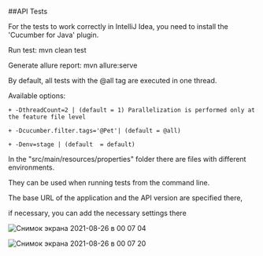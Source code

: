 
##API Tests

For the tests to work correctly in IntelliJ Idea, you need to install the 'Cucumber for Java' plugin.

Run test: mvn clean test

Generate allure report: mvn allure:serve

By default, all tests with the @all tag are executed in one thread.

Available options:
```
+ -DthreadCount=2 | (default = 1) Parallelization is performed only at the feature file level

+ -Dcucumber.filter.tags='@Pet'| (default = @all)

+ -Denv=stage | (default  = default)
```
In the "src/main/resources/properties" folder there are files with different environments.

They can be used when running tests from the command line.

The base URL of the application and the API version are specified there, 

if necessary, you can add the necessary settings there

![Снимок экрана 2021-08-26 в 00 07 04](https://user-images.githubusercontent.com/25115868/130868818-0ab81423-db3a-481b-89ce-93c93eefa4c5.png)

![Снимок экрана 2021-08-26 в 00 07 20](https://user-images.githubusercontent.com/25115868/130868863-2cd4475a-c6f4-47e3-882f-f112c24e17b1.png)




